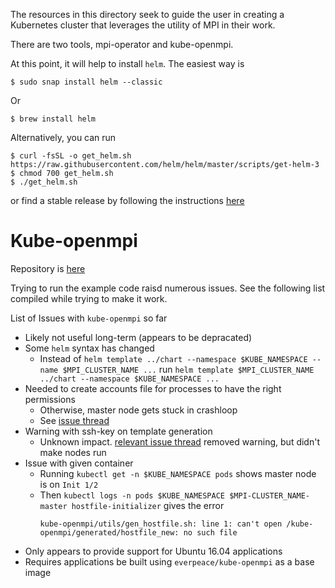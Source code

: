 The resources in this directory seek to guide the user in creating a Kubernetes cluster that leverages the utility of MPI in their work.

There are two tools, mpi-operator and kube-openmpi.

At this point, it will help to install `helm`. The easiest way is
```
$ sudo snap install helm --classic
```
Or
```
$ brew install helm
```
Alternatively, you can run
```
$ curl -fsSL -o get_helm.sh https://raw.githubusercontent.com/helm/helm/master/scripts/get-helm-3
$ chmod 700 get_helm.sh
$ ./get_helm.sh
```
or find a stable release by following the instructions [here](https://helm.sh/docs/intro/install/)

Kube-openmpi
============
Repository is [here](https://github.com/everpeace/kube-openmpi/tree/master/chainermn-example)

Trying to run the example code raisd numerous issues. See the following list compiled while trying to make it work.

List of Issues with `kube-openmpi` so far
 - Likely not useful long-term (appears to be depracated)
 - Some `helm` syntax has changed
   - Instead of `helm template ../chart --namespace $KUBE_NAMESPACE --name $MPI_CLUSTER_NAME ...` run `helm template $MPI_CLUSTER_NAME ../chart --namespace $KUBE_NAMESPACE ...`
 - Needed to create accounts file for processes to have the right permissions
   - Otherwise, master node gets stuck in crashloop
   - See [issue thread](https://github.com/everpeace/kube-openmpi/issues/24)
 - Warning with ssh-key on template generation
   - Unknown impact. [relevant issue thread](https://github.com/everpeace/kube-openmpi/issues/30) removed warning, but didn't make nodes run
 - Issue with given container
   - Running `kubectl get -n $KUBE_NAMESPACE pods` shows master node is on `Init 1/2`
   - Then `kubectl logs -n pods $KUBE_NAMESPACE $MPI-CLUSTER_NAME-master hostfile-initializer` gives the error
     ```
     kube-openmpi/utils/gen_hostfile.sh: line 1: can't open /kube-openmpi/generated/hostfile_new: no such file
     ```
 - Only appears to provide support for Ubuntu 16.04 applications
 - Requires applications be built using `everpeace/kube-openmpi` as a base image
